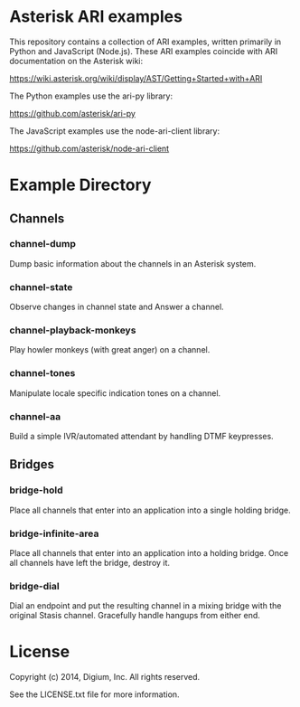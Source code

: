 # Asterisk ARI examples

This repository contains a collection of ARI examples, written primarily in
Python and JavaScript (Node.js). These ARI examples coincide with ARI
documentation on the Asterisk wiki:

https://wiki.asterisk.org/wiki/display/AST/Getting+Started+with+ARI

The Python examples use the ari-py library:

https://github.com/asterisk/ari-py

The JavaScript examples use the node-ari-client library:

https://github.com/asterisk/node-ari-client

# Example Directory

## Channels

### channel-dump

Dump basic information about the channels in an Asterisk system.

### channel-state

Observe changes in channel state and Answer a channel.

### channel-playback-monkeys

Play howler monkeys (with great anger) on a channel.

### channel-tones

Manipulate locale specific indication tones on a channel.

### channel-aa

Build a simple IVR/automated attendant by handling DTMF keypresses.

## Bridges

### bridge-hold

Place all channels that enter into an application into a single holding bridge.

### bridge-infinite-area

Place all channels that enter into an application into a holding bridge. Once all channels have left the bridge, destroy it.

### bridge-dial

Dial an endpoint and put the resulting channel in a mixing bridge with the original Stasis channel. Gracefully handle hangups from either end.

# License

Copyright (c) 2014, Digium, Inc. All rights reserved.

See the LICENSE.txt file for more information.


